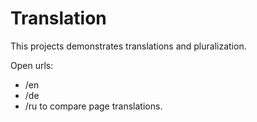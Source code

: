 # Translation

This projects demonstrates translations and pluralization.

Open urls:
* /en
* /de
* /ru
to compare page translations.

